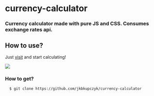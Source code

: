 # currency-calculator

### Currency calculator made with pure JS and CSS. Consumes exchange rates api.

## How to use?

Just <a href="https://jkbkupczyk.github.io/currency-calculator/" target="_blank" rel="noopener noreferrer">visit</a> and start calculating!

<img align="center" src="https://github.com/jkbkupczyk/currency-calculator/blob/main/readme.gif"></img>

### How to get?
```git
  $ git clone https://github.com/jkbkupczyk/currency-calculator
```
